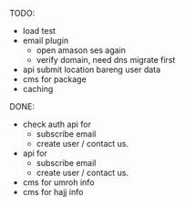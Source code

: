 TODO:
- load test
- email plugin
    - open amason ses again
    - verify domain, need dns migrate first
- api submit location bareng user data
- cms for package
- caching

DONE:
- check auth api for 
    - subscribe email
    - create user / contact us.
- api for 
    - subscribe email
    - create user / contact us.
- cms for umroh info
- cms for hajj info